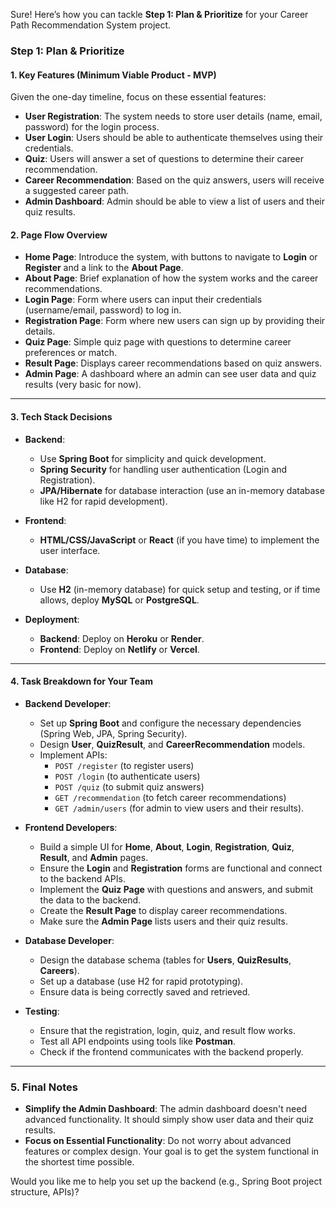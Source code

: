 Sure! Here’s how you can tackle **Step 1: Plan & Prioritize** for your Career Path Recommendation System project.

### **Step 1: Plan & Prioritize**

#### **1. Key Features (Minimum Viable Product - MVP)**

Given the one-day timeline, focus on these essential features:

- **User Registration**: The system needs to store user details (name, email, password) for the login process.
- **User Login**: Users should be able to authenticate themselves using their credentials.
- **Quiz**: Users will answer a set of questions to determine their career recommendation.
- **Career Recommendation**: Based on the quiz answers, users will receive a suggested career path.
- **Admin Dashboard**: Admin should be able to view a list of users and their quiz results.

#### **2. Page Flow Overview**

- **Home Page**: Introduce the system, with buttons to navigate to **Login** or **Register** and a link to the **About Page**.
- **About Page**: Brief explanation of how the system works and the career recommendations.
- **Login Page**: Form where users can input their credentials (username/email, password) to log in.
- **Registration Page**: Form where new users can sign up by providing their details.
- **Quiz Page**: Simple quiz page with questions to determine career preferences or match.
- **Result Page**: Displays career recommendations based on quiz answers.
- **Admin Page**: A dashboard where an admin can see user data and quiz results (very basic for now).

---

#### **3. Tech Stack Decisions**

- **Backend**: 
   - Use **Spring Boot** for simplicity and quick development.
   - **Spring Security** for handling user authentication (Login and Registration).
   - **JPA/Hibernate** for database interaction (use an in-memory database like H2 for rapid development).
   
- **Frontend**:
   - **HTML/CSS/JavaScript** or **React** (if you have time) to implement the user interface.
   
- **Database**:
   - Use **H2** (in-memory database) for quick setup and testing, or if time allows, deploy **MySQL** or **PostgreSQL**.

- **Deployment**:
   - **Backend**: Deploy on **Heroku** or **Render**.
   - **Frontend**: Deploy on **Netlify** or **Vercel**.

---

#### **4. Task Breakdown for Your Team**

- **Backend Developer**:
   - Set up **Spring Boot** and configure the necessary dependencies (Spring Web, JPA, Spring Security).
   - Design **User**, **QuizResult**, and **CareerRecommendation** models.
   - Implement APIs: 
     - `POST /register` (to register users)
     - `POST /login` (to authenticate users)
     - `POST /quiz` (to submit quiz answers)
     - `GET /recommendation` (to fetch career recommendations)
     - `GET /admin/users` (for admin to view users and their results).

- **Frontend Developers**:
   - Build a simple UI for **Home**, **About**, **Login**, **Registration**, **Quiz**, **Result**, and **Admin** pages.
   - Ensure the **Login** and **Registration** forms are functional and connect to the backend APIs.
   - Implement the **Quiz Page** with questions and answers, and submit the data to the backend.
   - Create the **Result Page** to display career recommendations.
   - Make sure the **Admin Page** lists users and their quiz results.

- **Database Developer**:
   - Design the database schema (tables for **Users**, **QuizResults**, **Careers**).
   - Set up a database (use H2 for rapid prototyping).
   - Ensure data is being correctly saved and retrieved.

- **Testing**:
   - Ensure that the registration, login, quiz, and result flow works.
   - Test all API endpoints using tools like **Postman**.
   - Check if the frontend communicates with the backend properly.

---

### **5. Final Notes**

- **Simplify the Admin Dashboard**: The admin dashboard doesn't need advanced functionality. It should simply show user data and their quiz results.
- **Focus on Essential Functionality**: Do not worry about advanced features or complex design. Your goal is to get the system functional in the shortest time possible.

Would you like me to help you set up the backend (e.g., Spring Boot project structure, APIs)?
